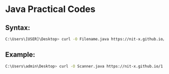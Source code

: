 # Java Practical Codes

<h2>Syntax:</h2>

```bash 
C:\Users\[USER]\Desktop> curl -O Filename.java https://nit-x.github.io/[EXPT NO.]
```

<h2>Example:</h2>

```bash 
C:\Users\admin\Desktop> curl -O Scanner.java https://nit-x.github.io/1
```
